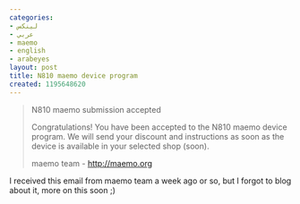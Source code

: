 ```yaml
---
categories:
- لينكس
- عربي
- maemo
- english
- arabeyes
layout: post
title: N810 maemo device program
created: 1195648620
---
```


> N810 maemo submission accepted
> 
> Congratulations! You have been accepted to the N810 maemo device
> program. We will send your discount and instructions as soon as the
> device is available in your selected shop (soon).
> 
> maemo team - http://maemo.org

I received this email from maemo team a week ago or so, but I forgot to blog about it, more on this soon ;)
